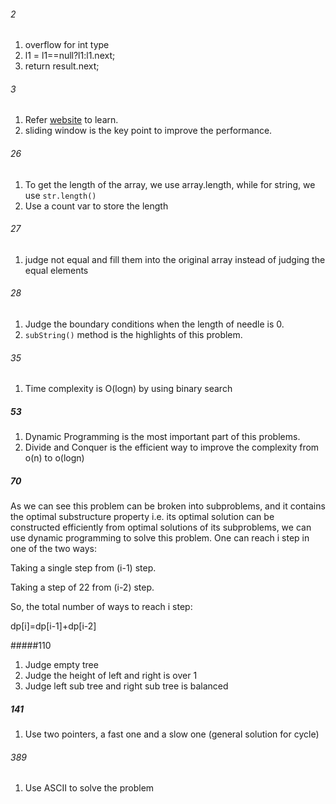 ###### 2
1. overflow for int type
2. l1 = l1==null?l1:l1.next;
3. return result.next;

###### 3
1. Refer [website](https://leetcode.com/problems/longest-substring-without-repeating-characters/solution/) to learn.
2. sliding window is the key point to improve the performance.

###### 26

1. To get the length of the array, we use array.length, while for string, we use `str.length()`
1. Use a count var to store the length

###### 27
1. judge not equal and fill them into the original array instead of judging the equal elements

###### 28

1. Judge the boundary conditions when the length of needle is 0.
2. `subString()` method is the highlights of this problem.


###### 35

1. Time complexity is O(logn) by using binary search

##### 53

1. Dynamic Programming is the most important part of this problems.
2. Divide and Conquer is the efficient way to improve the complexity from o(n) to o(logn)

##### 70

As we can see this problem can be broken into subproblems, and it contains the optimal substructure property i.e. its optimal solution can be constructed efficiently from optimal solutions of its subproblems, we can use dynamic programming to solve this problem.
One can reach i step in one of the two ways:

Taking a single step from (i-1) step.

Taking a step of 22 from (i-2) step.

So, the total number of ways to reach i step:

dp[i]=dp[i-1]+dp[i-2]

#####110
1. Judge empty tree
2. Judge the height of left and right is over 1
3. Judge left sub tree and right sub tree is balanced

##### 141
1. Use two pointers, a fast one and a slow one (general solution for cycle)

###### 389

1. Use ASCII to solve the problem


